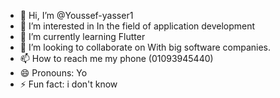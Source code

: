 - 👋 Hi, I’m @Youssef-yasser1
- 👀 I’m interested in In the field of application development
- 🌱 I’m currently learning Flutter
- 💞️ I’m looking to collaborate on With big software companies.
- 📫 How to reach me my phone (01093945440)
- 😄 Pronouns: Yo
- ⚡ Fun fact: i don't know 

<!---
Youssef-yasser1/Youssef-yasser1 is a ✨ special ✨ repository because its `README.md` (this file) appears on your GitHub profile.
You can click the Preview link to take a look at your changes.
--->
